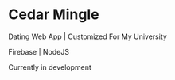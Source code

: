 # Cedar Mingle
Dating Web App | Customized For My University

Firebase | NodeJS

Currently in development
